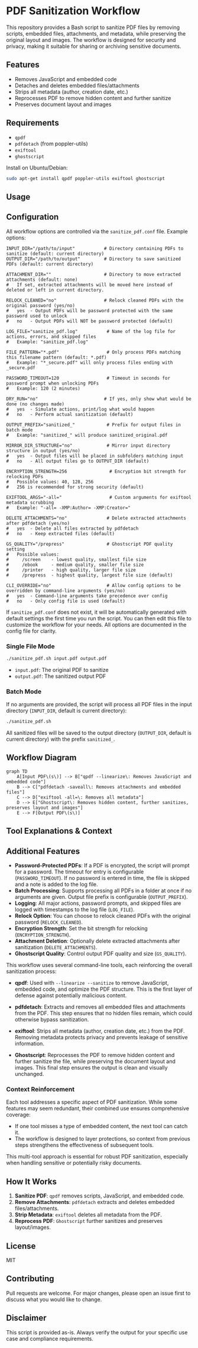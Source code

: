 # PDF Sanitization Workflow

This repository provides a Bash script to sanitize PDF files by removing scripts, embedded files, attachments, and metadata, while preserving the original layout and images. The workflow is designed for security and privacy, making it suitable for sharing or archiving sensitive documents.

## Features
- Removes JavaScript and embedded code
- Detaches and deletes embedded files/attachments
- Strips all metadata (author, creation date, etc.)
- Reprocesses PDF to remove hidden content and further sanitize
- Preserves document layout and images

## Requirements
- `qpdf`
- `pdfdetach` (from poppler-utils)
- `exiftool`
- `ghostscript`

Install on Ubuntu/Debian:
```bash
sudo apt-get install qpdf poppler-utils exiftool ghostscript
```

## Usage
## Configuration

All workflow options are controlled via the `sanitize_pdf.conf` file. Example options:

```properties
INPUT_DIR="/path/to/input"           # Directory containing PDFs to sanitize (default: current directory)
OUTPUT_DIR="/path/to/output"         # Directory to save sanitized PDFs (default: current directory)

ATTACHMENT_DIR=""                    # Directory to move extracted attachments (default: none)
#   If set, extracted attachments will be moved here instead of deleted or left in current directory.

RELOCK_CLEANED="no"                  # Relock cleaned PDFs with the original password (yes/no)
#   yes  - Output PDFs will be password protected with the same password used to unlock
#   no   - Output PDFs will NOT be password protected (default)

LOG_FILE="sanitize_pdf.log"           # Name of the log file for actions, errors, and skipped files
#   Example: "sanitize_pdf.log"

FILE_PATTERN="*.pdf"                  # Only process PDFs matching this filename pattern (default: *.pdf)
#   Example: "*_secure.pdf" will only process files ending with _secure.pdf

PASSWORD_TIMEOUT=120                  # Timeout in seconds for password prompt when unlocking PDFs
#   Example: 120 (2 minutes)

DRY_RUN="no"                         # If yes, only show what would be done (no changes made)
#   yes  - Simulate actions, print/log what would happen
#   no   - Perform actual sanitization (default)

OUTPUT_PREFIX="sanitized_"            # Prefix for output files in batch mode
#   Example: "sanitized_" will produce sanitized_original.pdf

MIRROR_DIR_STRUCTURE="no"             # Mirror input directory structure in output (yes/no)
#   yes  - Output files will be placed in subfolders matching input
#   no   - All output files go to OUTPUT_DIR (default)

ENCRYPTION_STRENGTH=256                # Encryption bit strength for relocking PDFs
#   Possible values: 40, 128, 256
#   256 is recommended for strong security (default)

EXIFTOOL_ARGS="-all="                  # Custom arguments for exiftool metadata scrubbing
#   Example: "-all= -XMP:Author= -XMP:Creator="

DELETE_ATTACHMENTS="no"               # Delete extracted attachments after pdfdetach (yes/no)
#   yes  - Delete all files extracted by pdfdetach
#   no   - Keep extracted files (default)

GS_QUALITY="/prepress"                # Ghostscript PDF quality setting
#   Possible values:
#     /screen    - lowest quality, smallest file size
#     /ebook     - medium quality, smaller file size
#     /printer   - high quality, larger file size
#     /prepress  - highest quality, largest file size (default)

CLI_OVERRIDE="no"                     # Allow config options to be overridden by command-line arguments (yes/no)
#   yes  - Command-line arguments take precedence over config
#   no   - Only config file is used (default)
```

If `sanitize_pdf.conf` does not exist, it will be automatically generated with default settings the first time you run the script. You can then edit this file to customize the workflow for your needs. All options are documented in the config file for clarity.

### Single File Mode
```bash
./sanitize_pdf.sh input.pdf output.pdf
```
- `input.pdf`: The original PDF to sanitize
- `output.pdf`: The sanitized output PDF

### Batch Mode
If no arguments are provided, the script will process all PDF files in the input directory (`INPUT_DIR`, default is current directory):
```bash
./sanitize_pdf.sh
```
All sanitized files will be saved to the output directory (`OUTPUT_DIR`, default is current directory) with the prefix `sanitized_`.

## Workflow Diagram

```mermaid 
graph TD
    A[Input PDF\(s\)] --> B["qpdf --linearize\: Removes JavaScript and embedded code"]
    B --> C["pdfdetach -saveall\: Removes attachments and embedded files"]
    C --> D["exiftool -all=\: Removes all metadata"]
    D --> E["Ghostscript\: Removes hidden content, further sanitizes, preserves layout and images"]
    E --> F[Output PDF\(s\)]
```

## Tool Explanations & Context
## Additional Features

- **Password-Protected PDFs**: If a PDF is encrypted, the script will prompt for a password. The timeout for entry is configurable (`PASSWORD_TIMEOUT`). If no password is entered in time, the file is skipped and a note is added to the log file.
- **Batch Processing**: Supports processing all PDFs in a folder at once if no arguments are given. Output file prefix is configurable (`OUTPUT_PREFIX`).
- **Logging**: All major actions, password prompts, and skipped files are logged with timestamps to the log file (`LOG_FILE`).
- **Relock Option**: You can choose to relock cleaned PDFs with the original password (`RELOCK_CLEANED`).
- **Encryption Strength**: Set the bit strength for relocking (`ENCRYPTION_STRENGTH`).
- **Attachment Deletion**: Optionally delete extracted attachments after sanitization (`DELETE_ATTACHMENTS`).
- **Ghostscript Quality**: Control output PDF quality and size (`GS_QUALITY`).

This workflow uses several command-line tools, each reinforcing the overall sanitization process:

- **qpdf**: Used with `--linearize --sanitize` to remove JavaScript, embedded code, and optimize the PDF structure. This is the first layer of defense against potentially malicious content.

- **pdfdetach**: Extracts and removes all embedded files and attachments from the PDF. This step ensures that no hidden files remain, which could otherwise bypass sanitization.

- **exiftool**: Strips all metadata (author, creation date, etc.) from the PDF. Removing metadata protects privacy and prevents leakage of sensitive information.

- **Ghostscript**: Reprocesses the PDF to remove hidden content and further sanitize the file, while preserving the document layout and images. This final step ensures the output is clean and visually unchanged.

### Context Reinforcement
Each tool addresses a specific aspect of PDF sanitization. While some features may seem redundant, their combined use ensures comprehensive coverage:

- If one tool misses a type of embedded content, the next tool can catch it.
- The workflow is designed to layer protections, so context from previous steps strengthens the effectiveness of subsequent tools.

This multi-tool approach is essential for robust PDF sanitization, especially when handling sensitive or potentially risky documents.

## How It Works
1. **Sanitize PDF**: `qpdf` removes scripts, JavaScript, and embedded code.
2. **Remove Attachments**: `pdfdetach` extracts and deletes embedded files/attachments.
3. **Strip Metadata**: `exiftool` deletes all metadata from the PDF.
4. **Reprocess PDF**: `Ghostscript` further sanitizes and preserves layout/images.

## License
MIT

## Contributing
Pull requests are welcome. For major changes, please open an issue first to discuss what you would like to change.

## Disclaimer
This script is provided as-is. Always verify the output for your specific use case and compliance requirements.
